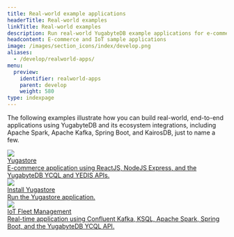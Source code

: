 ```yaml
---
title: Real-world example applications
headerTitle: Real-world examples
linkTitle: Real-world examples
description: Run real-world YugabyteDB example applications for e-commerce and IoT.
headcontent: E-commerce and IoT sample applications
image: /images/section_icons/index/develop.png
aliases:
  - /develop/realworld-apps/
menu:
  preview:
    identifier: realworld-apps
    parent: develop
    weight: 580
type: indexpage
---
```


The following examples illustrate how you can build real-world, end-to-end applications using YugabyteDB and its ecosystem integrations, including Apache Spark, Apache Kafka, Spring Boot, and KairosDB, just to name a few.

<div class="row">
  <div class="col-12 col-md-6 col-lg-12 col-xl-6">
    <a class="section-link icon-offset" href="ecommerce-app/">
      <div class="head">
        <img class="icon" src="/images/section_icons/develop/apps/e-commerce.png" aria-hidden="true" />
        <div class="title">Yugastore</div>
      </div>
      <div class="body">
          E-commerce application using ReactJS, NodeJS Express, and the YugabyteDB YCQL and YEDIS APIs.
      </div>
    </a>
  </div>

  <div class="col-12 col-md-6 col-lg-12 col-xl-6">
    <a class="section-link icon-offset" href="explore-sample-apps/">
      <div class="head">
        <img class="icon" src="/images/section_icons/develop/apps/e-commerce.png" aria-hidden="true" />
        <div class="title">Install Yugastore</div>
      </div>
      <div class="body">
          Run the Yugastore application.
      </div>
    </a>
  </div>

  <div class="col-12 col-md-6 col-lg-12 col-xl-6">
    <a class="section-link icon-offset" href="iot-spark-kafka-ksql/">
      <div class="head">
        <img class="icon" src="/images/section_icons/develop/apps/iot.png" aria-hidden="true" />
        <div class="title">IoT Fleet Management</div>
      </div>
      <div class="body">
          Real-time application using Confluent Kafka, KSQL, Apache Spark, Spring Boot, and the YugabyteDB YCQL API.
      </div>
    </a>
  </div>

</div>
